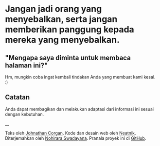 # Jangan jadi orang yang menyebalkan, serta jangan memberikan panggung kepada mereka yang menyebalkan.

## "Mengapa saya diminta untuk membaca halaman ini?"

Hm, mungkin coba ingat kembali tindakan Anda yang membuat kami kesal. :)

## Catatan

Anda dapat membagikan dan melakukan adaptasi dari informasi ini sesuai dengan kebutuhan.

__

Teks oleh [Johnathan Corgan](https://keybase.io/jcorgan). Kode dan desain web oleh [Neatnik](https://neatnik.net/). Diterjemahkan oleh [Nohirara Swadayana](https://nohirara.xyz). Pranala proyek ini di [GitHub](https://github.com/neatnik/asshole.fyi).
